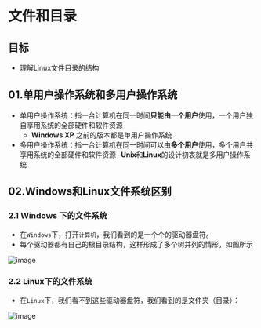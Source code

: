 # 文件和目录
## 目标
- 理解Linux文件目录的结构
## 01.单用户操作系统和多用户操作系统
- 单用户操作系统：指一台计算机在同一时间**只能由一个用户**使用，一个用户独自享用系统的全部硬件和软件资源
	- **Windows XP** 之前的版本都是单用户操作系统
- 多用户操作系统：指一台计算机在同一时间可以由**多个用户**使用，多个用户共享用系统的全部硬件和软件资源
	-**Unix**和**Linux**的设计初衷就是多用户操作系统
## 02.Windows和Linux文件系统区别
### 2.1 Windows 下的文件系统
- 在`Windows`下，打开`计算机`，我们看到的是一个个的驱动器盘符。
- 每个驱动器都有自己的根目录结构，这样形成了多个树并列的情形，如图所示

![image](https://user-images.githubusercontent.com/12490550/157354359-097932a1-6fb0-4984-befe-33fd137bc23f.png)

### 2.2 Linux下的文件系统
- 在`Linux`下，我们看不到这些驱动器盘符，我们看到的是文件夹（目录）：

![image](https://user-images.githubusercontent.com/12490550/157355674-856e1389-dbbc-4474-b1f3-1d2d2177bfbd.png)

